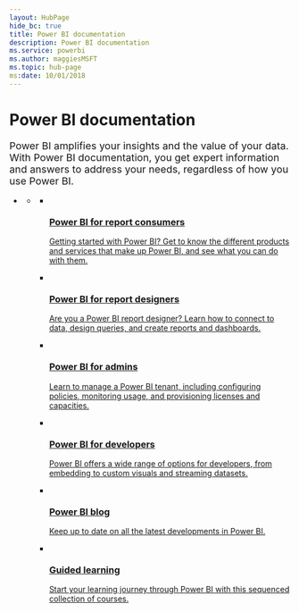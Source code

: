 ```yaml
---
layout: HubPage
hide_bc: true
title: Power BI documentation
description: Power BI documentation
ms.service: powerbi
ms.author: maggiesMSFT
ms.topic: hub-page
ms:date: 10/01/2018
---
```

<div id="main" class="v2">
    <div class="container">
        <h1>Power BI documentation</h1>
        <p style="font-size: 1.12rem;margin-bottom: 1rem;">Power BI amplifies your insights and the value of your data. With Power BI documentation, you get expert information and answers to address your needs, regardless of how you use Power BI.</p>
        <ul class="pivots">
            <li>
                <a href="#home"></a>
                <ul id="home">
                    <li>
                        <a href="#home-all"></a>
                        <ul id="home-all" class="cardsA">
                            <li>
                                <a href="consumer/power-bi-consumer-landing.md">
                                    <div class="cardSize">
                                        <div class="cardPadding">
                                            <div class="card">
                                                <div class="cardImageOuter">
                                                    <div class="cardImage">
                                                        <img src="./media/index/powerbi-4x_ea1e-01-resized-with-ratio.svg" alt="" />
                                                    </div>
                                                </div>
                                                <div class="cardText">
                                                    <h3>Power BI for report consumers</h3>
                                                    <p>Getting started with Power BI? Get to know the different products and services that make up Power BI, and see what you can do with them.</p>
                                                </div>
                                            </div>
                                        </div>
                                    </div>
                                </a>
                            </li>
                            <li>
                                <a href="power-bi-creator-landing.md">
                                    <div class="cardSize">
                                        <div class="cardPadding">
                                            <div class="card">
                                                <div class="cardImageOuter">
                                                    <div class="cardImage">
                                                        <img src="./media/index/power-bi-4x-Design_E771.svg" alt="" />
                                                    </div>
                                                </div>
                                                <div class="cardText">
                                                    <h3>Power BI for report designers</h3>
                                                    <p>Are you a Power BI report designer? Learn how to connect to data, design queries, and create reports and dashboards.</p>
                                                </div>
                                            </div>
                                        </div>
                                    </div>
                                </a>
                            </li>
                            <li>
                                <a href="service-admin-administering-power-bi-in-your-organization.md">
                                    <div class="cardSize">
                                        <div class="cardPadding">
                                            <div class="card">
                                                <div class="cardImageOuter">
                                                    <div class="cardImage">
                                                        <img src="./media/index/power-bi-4x-Admin_F286.svg" alt="" />
                                                    </div>
                                                </div>
                                                <div class="cardText">
                                                    <h3>Power BI for admins</h3>
                                                    <p>Learn to manage a Power BI tenant, including configuring policies, monitoring usage, and provisioning licenses and capacities.</p>
                                                </div>
                                            </div>
                                        </div>
                                    </div>
                                </a>
                            </li>
                            <li>
                                <a href="developer/what-can-you-do.md">
                                    <div class="cardSize">
                                        <div class="cardPadding">
                                            <div class="card">
                                                <div class="cardImageOuter">
                                                    <div class="cardImage">
                                                        <img src="./media/index/power-bi-4x-Developer_ECCE.svg" alt="" />
                                                    </div>
                                                </div>
                                                <div class="cardText">
                                                    <h3>Power BI for developers</h3>
                                                    <p>Power BI offers a wide range of options for developers, from embedding to custom visuals and streaming datasets.</p>
                                                </div>
                                            </div>
                                        </div>
                                    </div>
                                </a>
                            </li>
                            <li>
                                <a href="https://powerbi.microsoft.com/blog/">
                                    <div class="cardSize">
                                        <div class="cardPadding">
                                            <div class="card">
                                                <div class="cardImageOuter">
                                                    <div class="cardImage">
                                                        <img src="./media/index/power-bi-4x-Blog_E1D7.svg" alt="" />
                                                    </div>
                                                </div>
                                                <div class="cardText">
                                                    <h3>Power BI blog</h3>
                                                    <p>Keep up to date on all the latest developments in Power BI.</p>
                                                </div>
                                            </div>
                                        </div>
                                    </div>
                                </a>
                            </li>
                            <li>
                                <a href="guided-learning/index.md">
                                    <div class="cardSize">
                                        <div class="cardPadding">
                                            <div class="card">
                                                <div class="cardImageOuter">
                                                    <div class="cardImage">
                                                        <img src="./media/index/power-bi-4x-GuidedLearning_E736.svg" alt="" />
                                                    </div>
                                                </div>
                                                <div class="cardText">
                                                    <h3>Guided learning</h3>
                                                    <p>Start your learning journey through Power BI with this sequenced collection of courses.</p>
                                                </div>
                                            </div>
                                        </div>
                                    </div>
                                </a>
                            </li>
                        </ul>
                    </li>
                </ul>
            </li>
        </ul>
    </div>
</div>